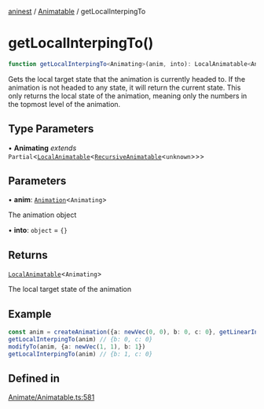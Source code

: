 [aninest](../../index.md) / [Animatable](../index.md) / getLocalInterpingTo

# getLocalInterpingTo()

```ts
function getLocalInterpingTo<Animating>(anim, into): LocalAnimatable<Animating>
```

Gets the local target state that the animation is currently headed to.
If the animation is not headed to any state, it will return the current state.
This only returns the local state of the animation, meaning only the numbers
in the topmost level of the animation.

## Type Parameters

• **Animating** *extends* `Partial`\<[`LocalAnimatable`](../../AnimatableTypes/type-aliases/LocalAnimatable.md)\<[`RecursiveAnimatable`](../../AnimatableTypes/type-aliases/RecursiveAnimatable.md)\<`unknown`\>\>\>

## Parameters

• **anim**: [`Animation`](../../AnimatableTypes/type-aliases/Animation.md)\<`Animating`\>

The animation object

• **into**: `object` = `{}`

## Returns

[`LocalAnimatable`](../../AnimatableTypes/type-aliases/LocalAnimatable.md)\<`Animating`\>

The local target state of the animation

## Example

```ts
const anim = createAnimation({a: newVec(0, 0), b: 0, c: 0}, getLinearInterp(1))
getLocalInterpingTo(anim) // {b: 0, c: 0}
modifyTo(anim, {a: newVec(1, 1), b: 1})
getLocalInterpingTo(anim) // {b: 1, c: 0}
```

## Defined in

[Animate/Animatable.ts:581](https://github.com/zphrs/aninest/blob/8022a4b034c124b0e4bb28675a7ce9bcdf9da3b9/core/src/Animate/Animatable.ts#L581)
